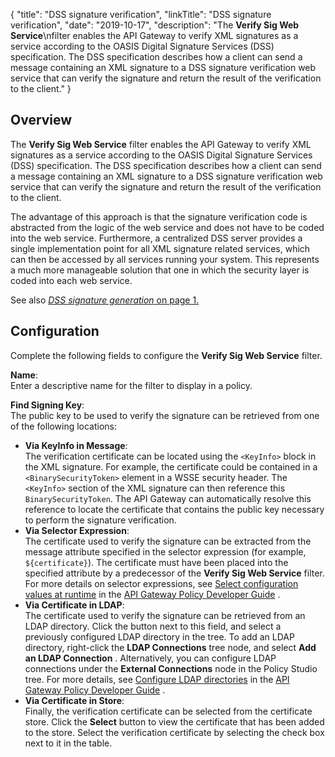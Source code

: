{
"title": "DSS signature verification",
"linkTitle": "DSS signature verification",
"date": "2019-10-17",
"description": "The **Verify Sig Web Service**\\nfilter enables the API Gateway to verify XML signatures as a service according to the OASIS Digital Signature Services (DSS) specification. The DSS specification describes how a client can send a message containing an XML signature to a DSS signature verification web service that can verify the signature and return the result of the verification to the client."
}
﻿
<div id="p_sec_services_dss_over">

Overview
--------

The **Verify Sig Web Service**
filter enables the API Gateway to verify XML signatures as a service according to the OASIS Digital Signature Services (DSS) specification. The DSS specification describes how a client can send a message containing an XML signature to a DSS signature verification web service that can verify the signature and return the result of the verification to the client.

The advantage of this approach is that the signature verification code is abstracted from the logic of the web service and does not have to be coded into the web service. Furthermore, a centralized DSS server provides a single implementation point for all XML signature related services, which can then be accessed by all services running your system. This represents a much more manageable solution that one in which the security layer is coded into each web service.

See also [*DSS signature generation* on page 1.](sec_services_sign.htm)

</div>

<div id="p_sec_services_dss_conf">

Configuration
-------------

Complete the following fields to configure the **Verify Sig Web Service**
filter.

**Name**:\
Enter a descriptive name for the filter to display in a policy.

**Find Signing Key**:\
The public key to be used to verify the signature can be retrieved from one of the following locations:

-   **Via KeyInfo in Message**:\
    The verification certificate can be located using the `<KeyInfo>`
    block in the XML signature. For example, the certificate could be contained in a `<BinarySecurityToken>`
    element in a WSSE security header. The `<KeyInfo>`
    section of the XML signature can then reference this `BinarySecurityToken`. The API Gateway can automatically resolve this reference to locate the certificate that contains the public key necessary to perform the signature verification.
-   **Via Selector Expression**:\
    The certificate used to verify the signature can be extracted from the message attribute specified in the selector expression (for example, `${certificate}`). The certificate must have been placed into the specified attribute by a predecessor of the **Verify Sig Web Service**
    filter. For more details on selector expressions, see
    [Select configuration values at runtime](/csh?context=630&product=prod-api-gateway-77)
    in the
    [API Gateway Policy Developer Guide](/bundle/APIGateway_77_PolicyDevGuide_allOS_en_HTML5/)
    .
-   **Via Certificate in LDAP**:\
    The certificate used to verify the signature can be retrieved from an LDAP directory. Click the button next to this field, and select a previously configured LDAP directory in the tree. To add an LDAP directory, right-click the **LDAP Connections**
    tree node, and select **Add an LDAP Connection**
    . Alternatively, you can configure LDAP connections under the **External Connections**
    node in the Policy Studio tree. For more details, see
    [Configure LDAP directories](/csh?context=617&product=prod-api-gateway-77)
    in the
    [API Gateway Policy Developer Guide](/bundle/APIGateway_77_PolicyDevGuide_allOS_en_HTML5/)
    .
-   **Via Certificate in Store**:\
    Finally, the verification certificate can be selected from the certificate store. Click the **Select**
    button to view the certificate that has been added to the store. Select the verification certificate by selecting the check box next to it in the table.

</div>
